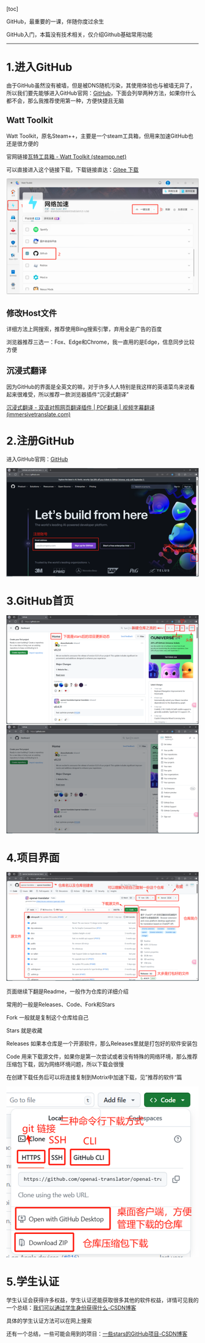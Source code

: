 [toc]

GitHub，最重要的一课，伴随你度过余生

GitHub入门，本篇没有技术相关，仅介绍Github基础常用功能

---

# 1.进入GitHub

由于GitHub虽然没有被墙，但是被DNS随机污染，其使用体验也与被墙无异了，所以我们要先能够进入GitHub官网：[GitHub](https://github.com/)，下面会列举两种方法，如果你什么都不会，那么我推荐使用第一种，方便快捷且无脑

## Watt Toolkit

Watt Toolkit，原名Steam++，主要是一个steam工具箱，但用来加速GitHub也还是很方便的

官网链接[瓦特工具箱 - Watt Toolkit (steampp.net)](https://steampp.net/)

可以直接进入这个链接下载，下载链接直达：[Gitee 下载](https://gitee.com/rmbgame/SteamTools/releases/download/3.0.0-rc.9/Steam%20%20_v3.0.0-rc.9_win_x64.exe)

<img src="images/1_1.png" alt="1_1" style="zoom: 50%;" />

## 修改Host文件

详细方法上网搜索，推荐使用Bing搜索引擎，弃用全是广告的百度

浏览器推荐三选一：Fox、Edge和Chrome，我一直用的是Edge，信息同步比较方便

## 沉浸式翻译

因为GitHub的界面是全英文的嘛，对于许多人人特别是我这样的英语菜鸟来说看起来很难受，所以推荐一款浏览器插件“沉浸式翻译”

[沉浸式翻译 - 双语对照网页翻译插件 | PDF翻译 | 视频字幕翻译 (immersivetranslate.com)](https://immersivetranslate.com/)

# 2.注册GitHub

进入GitHub官网：[GitHub](https://github.com/)

<img src="images/1_2.png" style="zoom: 50%;" />

# 3.GitHub首页

<img src="images/1_3.png" style="zoom:50%;" />

<img src="images/1_4.png" style="zoom:50%;" />

# 4.项目界面

<img src="images/1_5.png" style="zoom:50%;" />

页面继续下翻是Readme，一般作为仓库的详细介绍

常用的一般是Releases、Code、Fork和Stars

Fork 一般就是复制这个仓库给自己

Stars 就是收藏

Releases 如果本仓库是一个开源软件，那么Releases里就是打包好的软件安装包

Code 用来下载源文件，如果你是第一次尝试或者没有特殊的网络环境，那么推荐压缩包下载，因为网络环境问题，所以下载会很慢

在创建下载任务后可以将连接复制到Motrix中加速下载，见”推荐的软件“篇

<img src="images/1_6.png"  />

# 5.学生认证

学生认证会获得许多权益，学生认证还能获取很多其他的软件权益，详情可见我的一个总结：[我们可以通过学生身份获得什么-CSDN博客](https://blog.csdn.net/weixin_73099750/article/details/133689844)

具体的学生认证方法可以在网上搜索

还有一个总结，一些可能会用到的项目：[一些stars的GitHub项目-CSDN博客](https://blog.csdn.net/weixin_73099750/article/details/138214775)








